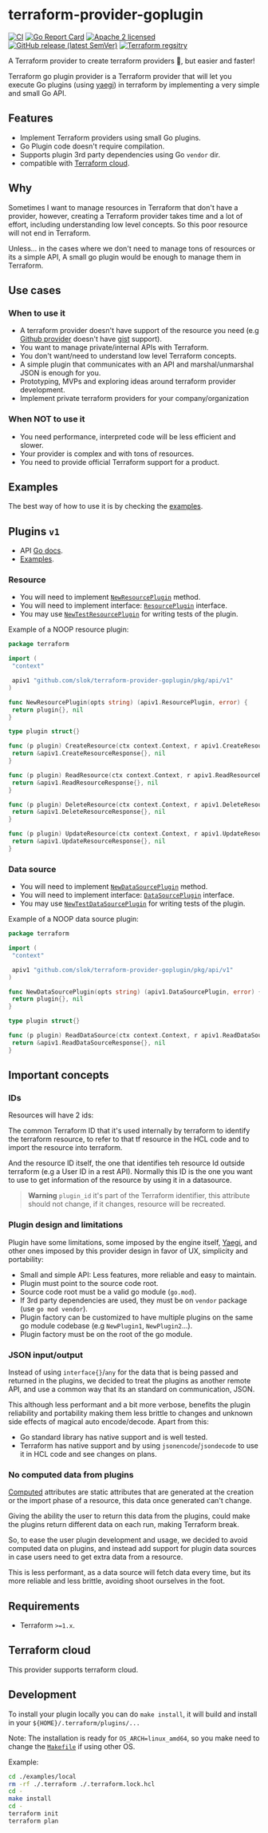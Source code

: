 # terraform-provider-goplugin

[![CI](https://github.com/slok/terraform-provider-goplugin/actions/workflows/ci.yml/badge.svg?branch=main)](https://github.com/slok/terraform-provider-goplugin/actions/workflows/ci.yml)
[![Go Report Card](https://goreportcard.com/badge/github.com/slok/terraform-provider-goplugin)](https://goreportcard.com/report/github.com/slok/terraform-provider-goplugin)
[![Apache 2 licensed](https://img.shields.io/badge/license-Apache2-blue.svg)](https://raw.githubusercontent.com/slok/terraform-provider-goplugin/master/LICENSE)
[![GitHub release (latest SemVer)](https://img.shields.io/github/v/release/slok/terraform-provider-goplugin)](https://github.com/slok/terraform-provider-goplugin/releases/latest)
[![Terraform regsitry](https://img.shields.io/badge/Terraform-Registry-color=green?logo=Terraform&style=flat&color=5C4EE5&logoColor=white)](https://registry.terraform.io/providers/slok/goplugin/latest/docs)

A Terraform provider to create terraform providers 🤯, but easier and faster!

Terraform go plugin provider is a Terraform provider that will let you execute Go plugins (using [yaegi]) in terraform by implementing a very simple and small Go API.

## Features

- Implement Terraform providers using small Go plugins.
- Go Plugin code doesn't require compilation.
- Supports plugin 3rd party dependencies using Go `vendor` dir.
- compatible with [Terraform cloud](https://app.terraform.io/).

## Why

Sometimes I want to manage resources in Terraform that don't have a provider, however, creating a Terraform provider takes time and a lot of effort, including understanding low level concepts. So this poor resource will not end in Terraform.

Unless... in the cases where we don't need to manage tons of resources or its a simple API, A small go plugin would be enough to manage them in Terraform.

## Use cases

### When to use it

- A terraform provider doesn't have support of the resource you need (e.g [Github provider][gh-provider] doesn't have [gist] support).
- You want to manage private/internal APIs with Terraform.
- You don't want/need to understand low level Terraform concepts.
- A simple plugin that communicates with an API and marshal/unmarshal JSON is enough for you.
- Prototyping, MVPs and exploring ideas around terraform provider development.
- Implement private terraform providers for your company/organization

### When NOT to use it

- You need performance, interpreted code will be less efficient and slower.
- Your provider is complex and with tons of resources.
- You need to provide official Terraform support for a product.

## Examples

The best way of how to use it is by checking the [examples](./examples).

## Plugins `v1`

- API [Go docs][godoc-v1].
- [Examples][examples].

### Resource

- You will need to implement [`NewResourcePlugin`][resource-apiv1-factory-method-godoc] method.
- You will need to implement interface: [`ResourcePlugin`][resource-apiv1-interface-godoc] interface.
- You may use [`NewTestResourcePlugin`][apiv1-testing-godoc] for writing tests of the plugin.

Example of a NOOP resource plugin:

```go
package terraform

import (
 "context"

 apiv1 "github.com/slok/terraform-provider-goplugin/pkg/api/v1"
)

func NewResourcePlugin(opts string) (apiv1.ResourcePlugin, error) {
 return plugin{}, nil
}

type plugin struct{}

func (p plugin) CreateResource(ctx context.Context, r apiv1.CreateResourceRequest) (*apiv1.CreateResourceResponse, error) {
 return &apiv1.CreateResourceResponse{}, nil
}

func (p plugin) ReadResource(ctx context.Context, r apiv1.ReadResourceRequest) (*apiv1.ReadResourceResponse, error) {
 return &apiv1.ReadResourceResponse{}, nil
}

func (p plugin) DeleteResource(ctx context.Context, r apiv1.DeleteResourceRequest) (*apiv1.DeleteResourceResponse, error) {
 return &apiv1.DeleteResourceResponse{}, nil
}

func (p plugin) UpdateResource(ctx context.Context, r apiv1.UpdateResourceRequest) (*apiv1.UpdateResourceResponse, error) {
 return &apiv1.UpdateResourceResponse{}, nil
}
```

### Data source

- You will need to implement [`NewDataSourcePlugin`][data-source-apiv1-factory-method-godoc] method.
- You will need to implement interface: [`DataSourcePlugin`][data-source-apiv1-interface-godoc] interface.
- You may use [`NewTestDataSourcePlugin`][apiv1-testing-godoc] for writing tests of the plugin.

Example of a NOOP data source plugin:

```go
package terraform

import (
 "context"

 apiv1 "github.com/slok/terraform-provider-goplugin/pkg/api/v1"
)

func NewDataSourcePlugin(opts string) (apiv1.DataSourcePlugin, error) {
 return plugin{}, nil
}

type plugin struct{}

func (p plugin) ReadDataSource(ctx context.Context, r apiv1.ReadDataSourceRequest) (*apiv1.ReadDataSourceResponse, error) {
 return &apiv1.ReadDataSourceResponse{}, nil
}
```

## Important concepts

### IDs

Resources will have 2 ids:

The common Terraform ID that it's used internally by terraform to identify
the terraform resource, to refer to that tf resource in the HCL code and to import the resource into terraform.

And the resource ID itself, the one that identifies teh resource Id outside terraform (e.g a User ID
in a rest API). Normally this ID is the one you want to use to get information of the resource by using it
in a datasource.

> **Warning**
> `plugin_id` it's part of the Terraform identifier, this attribute should not change, if it changes, resource will be recreated.

### Plugin design and limitations

Plugin have some limitations, some imposed by the engine itself, [Yaegi], and other ones imposed by this provider
design in favor of UX, simplicity and portability:

- Small and simple API: Less features, more reliable and easy to maintain.
- Plugin must point to the source code root.
- Source code root must be a valid go module (`go.mod`).
- If 3rd party dependencies are used, they must be on `vendor` package (use `go mod vendor`).
- Plugin factory can be customized to have multiple plugins on the same go module codebase (e.g `NewPlugin1`, `NewPlugin2`...).
- Plugin factory must be on the root of the go module.

### JSON input/output

Instead of using `interface{}`/`any` for the data that is being passed and returned in the plugins, we decided to treat the plugins as another remote API, and use a common way that its an standard on communication, JSON.

This although less performant and a bit more verbose, benefits the plugin reliability and portability making them less brittle to changes and unknown side effects of magical auto encode/decode. Apart from this:

- Go standard library has native support and is well tested.
- Terraform has native support and by using `jsonencode`/`jsondecode` to use it in HCL code and see changes on plans.

### No computed data from plugins

[Computed] attributes are static attributes that are generated at the creation or the import phase of a resource, this data once generated can't change.

Giving the ability the user to return this data from the plugins, could make the plugins return different data on each run, making Terraform break.

So, to ease the user plugin development and usage, we decided to avoid computed data on plugins, and instead add support for plugin data sources in case users need to get extra data from a resource.

This is less performant, as a data source will fetch data every time, but its more reliable and less brittle, avoiding shoot ourselves in the foot.

## Requirements

- Terraform `>=1.x`.

## Terraform cloud

This provider supports terraform cloud.

## Development

To install your plugin locally you can do `make install`, it will build and install in your `${HOME}/.terraform/plugins/...`

Note: The installation is ready for `OS_ARCH=linux_amd64`, so you make need to change the [`Makefile`](./Makefile) if using other OS.

Example:

```bash
cd ./examples/local
rm -rf ./.terraform ./.terraform.lock.hcl
cd -
make install
cd -
terraform init
terraform plan
```

[yaegi]: https://github.com/traefik/yaegi
[gh-provider]: https://registry.terraform.io/providers/integrations/github/latest/docs
[gist]: https://gist.github.com/
[computed]: https://www.terraform.io/plugin/sdkv2/schemas/schema-behaviors#computed
[godoc-v1]: https://pkg.go.dev/github.com/slok/terraform-provider-goplugin/pkg/api/v1
[resource-apiv1-factory-method-godoc]: https://pkg.go.dev/github.com/slok/terraform-provider-goplugin/pkg/api/v1#NewResourcePlugin
[resource-apiv1-interface-godoc]: https://pkg.go.dev/github.com/slok/terraform-provider-goplugin/pkg/api/v1#ResourcePlugin
[data-source-apiv1-factory-method-godoc]: https://pkg.go.dev/github.com/slok/terraform-provider-goplugin/pkg/api/v1#NewDataSourcePlugin
[data-source-apiv1-interface-godoc]: https://pkg.go.dev/github.com/slok/terraform-provider-goplugin/pkg/api/v1#DataSourcePlugin
[apiv1-testing-godoc]: https://pkg.go.dev/github.com/slok/terraform-provider-goplugin/pkg/api/v1/testing
[examples]: https://github.com/slok/terraform-provider-goplugin/tree/main/examples
